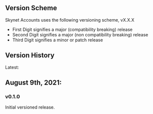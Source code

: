 Version Scheme
--------------
Skynet Accounts uses the following versioning scheme, vX.X.X
 - First Digit signifies a major (compatibility breaking) release
 - Second Digit signifies a major (non compatibility breaking) release
 - Third Digit signifies a minor or patch release

Version History
---------------

Latest:

## August 9th, 2021:
### v0.1.0 
Initial versioned release.
